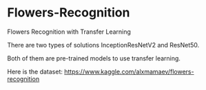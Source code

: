 # Flowers-Recognition
Flowers Recognition with Transfer Learning

There are two types of solutions InceptionResNetV2 and ResNet50. 

Both of them are pre-trained models to use transfer learning.

Here is the dataset: https://www.kaggle.com/alxmamaev/flowers-recognition
